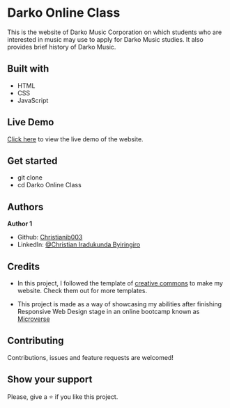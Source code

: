 # Darko Online Class
This is the website of Darko Music Corporation on which students who are interested in music may use to apply for Darko Music studies. It also provides brief history of Darko Music.

## Built with
- HTML
- CSS
- JavaScript

## Live Demo
[Click here](https://christianib003.github.io/Darko-Online-Class/) to view the live demo of the website.

## Get started

- git clone 
- cd Darko Online Class

## Authors
**Author 1**
- Github: [Christianib003](https://github.com/Christianib003)
- LinkedIn: [@Christian Iradukunda Byiringiro](https://www.linkedin.com/in/christian-iradukunda-byiringiro-657598226)

## Credits

- In this project, I followed the template of [creative commons](https://creativecommons.org/) to make my website. Check them out for more templates.

- This project is made as a way of showcasing my abilities after finishing Responsive Web Design stage in an online bootcamp known as [Microverse](https://www.microverse.org/)


## Contributing
Contributions, issues and feature requests are welcomed!

## Show your support
Please, give a ⭐️ if you like this project.
